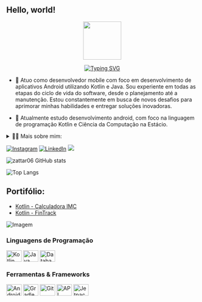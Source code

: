 ## Hello, world!

<p>

<p align="center">
<img src="https://media.giphy.com/media/v1.Y2lkPTc5MGI3NjExcG5wYXVpcWQ5ZWl6cmY2aGJkbWt6NTRrNDViN3Axanp5cmYwMHR2cSZlcD12MV9pbnRlcm5hbF9naWZfYnlfaWQmY3Q9cw/sLoRDJqV5XoOScXOuH/giphy.gif" width="100">
</p>

<p align="center">
<a href="https://git.io/typing-svg"><img src="https://readme-typing-svg.demolab.com?font=Fira+Code&weight=500&size=40&pause=1000&color=42F746&center=true&random=false&width=435&height=60&lines=Mobile+Developer;Android+%7C+Kotlin" alt="Typing SVG" /></a></p>
  
- 🔭 Atuo como desenvolvedor mobile com foco em desenvolvimento de aplicativos Android utilizando Kotlin e Java. Sou experiente em todas as etapas do ciclo de vida do software, desde o planejamento até a manutenção. Estou constantemente em busca de novos desafios para aprimorar minhas habilidades e entregar soluções inovadoras.
  
- 🌱 Atualmente estudo desenvolvimento android, com foco na linguagem de programação Kotlin e Ciência da Computação na Estácio.
</p>

<!-- Dropdown -->
<details>
<summary>👨‍💻 Mais sobre mim:</summary>
  
- 💬 Tenho 23 anos e moro no Brasil. Minha experiência inclui desenvolvimento com Kotlin, Java, e outras tecnologias. Destaco minhas habilidades em comunicação assertiva, criatividade na resolução de problemas, e colaboração em equipes interdisciplinares.
  
- ⚡ Aproveito meu tempo livre lendo livros bons, desde um Sherlock Holmes até um sobre expressão corporal, além de amar ver filmes e jogar um bom video game! Eu acredito que nossos interesses pessoais contribuem para uma percepção mais refinada das coisas e para a resolução de problemas.
</details>

[![Instagram](https://img.shields.io/badge/Instagram-E4405F?style=for-the-badge&logo=instagram&logoColor=white)](https://www.instagram.com/zattar06/)
[![LinkedIn](https://img.shields.io/badge/LinkedIn-0077B5?style=for-the-badge&logo=linkedin&logoColor=white)](https://www.linkedin.com/in/gabriel-zattar/)
<a href = "mailto:gabriel.zattar2000@gmail.com"><img src="https://img.shields.io/badge/-Gmail-%23333?style=for-the-badge&logo=gmail&logoColor=white" target="_blank"></a>

![zattar06 GitHub stats](https://github-readme-stats.vercel.app/api?username=zattar06&show_icons=true&theme=dark&include_all_commits=true)

![Top Langs](https://github-readme-stats.vercel.app/api/top-langs/?username=zattar06&show_icons=true&theme=dark&layout=compact)

## Portifólio:
- [Kotlin - Calculadora IMC](https://github.com/zattar06/CalculadoraIMC)
- [Kotlin - FinTrack](https://github.com/zattar06/Hacksprint-FinTrack)

<p align="left">
  <img align="center" src="https://github.com/VariableBee/VariableBee/assets/77739311/4e9f41af-6b57-49a7-b15a-74322e96b4d7" alt="Imagem">
</p>

<div style="flex-basis: 48%;">
    <h3>Linguagens de Programação</h3>
    <img align="center" alt="Kotlin" height="30" width="40" src="https://cdn.jsdelivr.net/gh/devicons/devicon/icons/kotlin/kotlin-original.svg" height="40" alt="Kotlin logo">
    <img align="center" alt="Java" height="30" width="40" src="https://cdn.jsdelivr.net/gh/devicons/devicon/icons/java/java-original.svg" height="40" alt="Java logo">
    <img align="center" alt="Database" height="30" width="40" src="https://img.icons8.com/ios/50/database.png" />
</div>

<div style="flex-basis: 48%;">
    <h3>Ferramentas & Frameworks</h3>
    <img align="center" alt="Android Studio" height="30" width="40" src="https://cdn.jsdelivr.net/gh/devicons/devicon/icons/androidstudio/androidstudio-original.svg">
    <img align="center" alt="Gradle" height="30" width="40" src="https://cdn.jsdelivr.net/gh/devicons/devicon/icons/gradle/gradle-original.svg">
    <img align="center" alt="Git" height="30" width="40" src="https://cdn.jsdelivr.net/gh/devicons/devicon/icons/git/git-original.svg">
    <img align="center" alt="API" height="30" width="40" src="https://img.icons8.com/ios/50/api.png" />
    <img align="center" alt="Jetpack Compose" height="30" width="40" src="https://cdn.jsdelivr.net/gh/devicons/devicon/icons/androidstudio/androidstudio-original.svg" height="40" alt="Android Jetpack Compose logo"> <!-- Use o ícone de Android Studio como substituto -->
</div>


